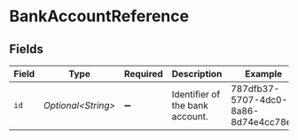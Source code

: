 # BankAccountReference


## Fields

| Field                                | Type                                 | Required                             | Description                          | Example                              |
| ------------------------------------ | ------------------------------------ | ------------------------------------ | ------------------------------------ | ------------------------------------ |
| `id`                                 | *Optional\<String>*                  | :heavy_minus_sign:                   | Identifier of the bank account.      | 787dfb37-5707-4dc0-8a86-8d74e4cc78ea |